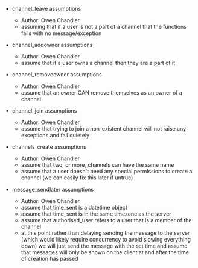 - channel_leave assumptions
  - Author: Owen Chandler
  - assuming that if a user is not a part of a channel that the functions fails with no message/exception

- channel_addowner assumptions
  - Author: Owen Chandler
  - assume that if a user owns a channel then they are a part of it

- channel_removeowner assumptions
  - Author: Owen Chandler
  - assume that an owner CAN remove themselves as an owner of a channel

- channel_join assumptions
  - Author: Owen Chandler
  - assume that trying to join a non-existent channel will not raise any exceptions and fail quietely

- channels_create assumptions
  - Author: Owen Chandler
  - assume that two, or more, channels can have the same name
  - assume that a user doesn't need any special permissions to create a channel (we can easily fix 
    this later if untrue)

- message_sendlater assumptions
  - Author: Owen Chandler
  - assume that time_sent is a datetime object
  - assume that time_sent is in the same timezone as the server
  - assume that authorised_user refers to a user that is a member of the channel
  - at this point rather than delaying sending the message to the server (which would likely require
    concurrency to avoid slowing everything down) we will just send the message with the set time
    and assume that messages will only be shown on the client at and after the time of creation has
    passed
